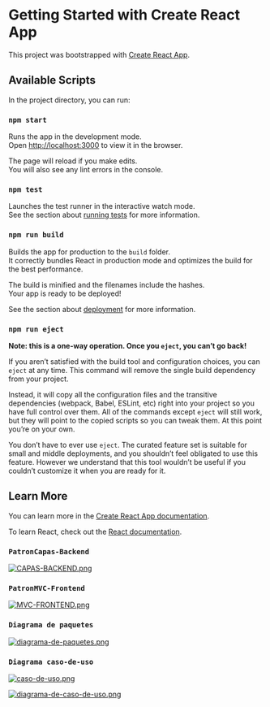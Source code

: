 # Getting Started with Create React App

This project was bootstrapped with [Create React App](https://github.com/facebook/create-react-app).

## Available Scripts

In the project directory, you can run:

### `npm start`

Runs the app in the development mode.\
Open [http://localhost:3000](http://localhost:3000) to view it in the browser.

The page will reload if you make edits.\
You will also see any lint errors in the console.

### `npm test`

Launches the test runner in the interactive watch mode.\
See the section about [running tests](https://facebook.github.io/create-react-app/docs/running-tests) for more information.

### `npm run build`

Builds the app for production to the `build` folder.\
It correctly bundles React in production mode and optimizes the build for the best performance.

The build is minified and the filenames include the hashes.\
Your app is ready to be deployed!

See the section about [deployment](https://facebook.github.io/create-react-app/docs/deployment) for more information.

### `npm run eject`

**Note: this is a one-way operation. Once you `eject`, you can’t go back!**

If you aren’t satisfied with the build tool and configuration choices, you can `eject` at any time. This command will remove the single build dependency from your project.

Instead, it will copy all the configuration files and the transitive dependencies (webpack, Babel, ESLint, etc) right into your project so you have full control over them. All of the commands except `eject` will still work, but they will point to the copied scripts so you can tweak them. At this point you’re on your own.

You don’t have to ever use `eject`. The curated feature set is suitable for small and middle deployments, and you shouldn’t feel obligated to use this feature. However we understand that this tool wouldn’t be useful if you couldn’t customize it when you are ready for it.

## Learn More

You can learn more in the [Create React App documentation](https://facebook.github.io/create-react-app/docs/getting-started).

To learn React, check out the [React documentation](https://reactjs.org/).

### `PatronCapas-Backend`
[![CAPAS-BACKEND.png](https://i.postimg.cc/RFrWf7BH/CAPAS-BACKEND.png)](https://postimg.cc/FfZFXJ1r)

### `PatronMVC-Frontend`
[![MVC-FRONTEND.png](https://i.postimg.cc/x1tGKFxb/MVC-FRONTEND.png)](https://postimg.cc/VJ0bw4cY)


### `Diagrama de paquetes`
[![diagrama-de-paquetes.png](https://i.postimg.cc/650c63XK/diagrama-de-paquetes.png)](https://postimg.cc/ykDcv7xp)

### `Diagrama caso-de-uso`
[![caso-de-uso.png](https://i.postimg.cc/XvXQz0tb/caso-de-uso.png)](https://postimg.cc/06RYzh8W)

[![diagrama-de-caso-de-uso.png](https://i.postimg.cc/RV9Gzt2G/diagrama-de-caso-de-uso.png)](https://postimg.cc/Dmj1rSvb)
